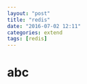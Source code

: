 ```yaml
---
layout: "post"
title: "redis"
date: "2016-07-02 12:11"
categories: extend
tags: [redis]
---
```


# abc
